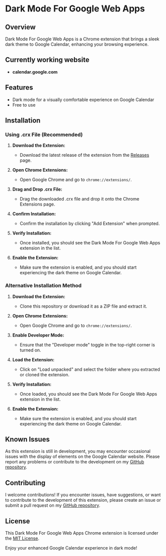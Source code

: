 # Dark Mode For Google Web Apps

## Overview

Dark Mode For Google Web Apps is a Chrome extension that brings a sleek dark theme to Google Calendar, enhancing your browsing experience.

## Currently working website

- **calendar.google.com**

## Features

- Dark mode for a visually comfortable experience on Google Calendar
- Free to use

## Installation

### Using .crx File (Recommended)

1. **Download the Extension:**
   - Download the latest release of the extension from the [Releases](https://github.com/JustHxnry/DarkModeForGoogleWebApps/releases) page.

2. **Open Chrome Extensions:**
   - Open Google Chrome and go to `chrome://extensions/`.

3. **Drag and Drop .crx File:**
   - Drag the downloaded .crx file and drop it onto the Chrome Extensions page.

4. **Confirm Installation:**
   - Confirm the installation by clicking "Add Extension" when prompted.

5. **Verify Installation:**
   - Once installed, you should see the Dark Mode For Google Web Apps extension in the list.

6. **Enable the Extension:**
   - Make sure the extension is enabled, and you should start experiencing the dark theme on Google Calendar.

### Alternative Installation Method

1. **Download the Extension:**
   - Clone this repository or download it as a ZIP file and extract it.

2. **Open Chrome Extensions:**
   - Open Google Chrome and go to `chrome://extensions/`.

3. **Enable Developer Mode:**
   - Ensure that the "Developer mode" toggle in the top-right corner is turned on.

4. **Load the Extension:**
   - Click on "Load unpacked" and select the folder where you extracted or cloned the extension.

5. **Verify Installation:**
   - Once loaded, you should see the Dark Mode For Google Web Apps extension in the list.

6. **Enable the Extension:**
   - Make sure the extension is enabled, and you should start experiencing the dark theme on Google Calendar.

## Known Issues

As this extension is still in development, you may encounter occasional issues with the display of elements on the Google Calendar website. Please report any problems or contribute to the development on my [GitHub repository](https://github.com/JustHxnry/DarkModeForGoogleWebApps).

## Contributing

I welcome contributions! If you encounter issues, have suggestions, or want to contribute to the development of this extension, please create an issue or submit a pull request on my [GitHub repository](https://github.com/JustHxnry/DarkModeForGoogleWebApps).

## License

This Dark Mode For Google Web Apps Chrome extension is licensed under the [MIT License](LICENSE).

Enjoy your enhanced Google Calendar experience in dark mode!
